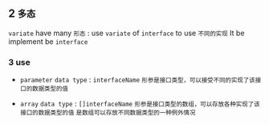 ## 2 `多态` 
`variate` have many `形态` : use `variate` of `interface` to use `不同的实现` 
It be implement be `interface` 


### 3  use
* `parameter` 
`data type` : `interfaceName` 
`形参是接口类型，可以接受不同的实现了该接口的数据类型的值` 

* `array` 
`data type` : `[]interfaceName` 
`形参是接口类型的数组，可以存放各种实现了该接口的数据类型的值` 
`是数组可以存放不同数据类型的一种例外情况` 
